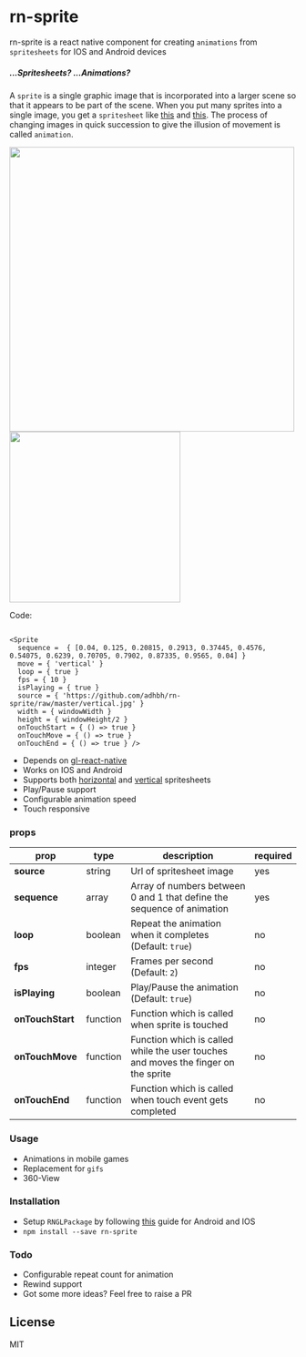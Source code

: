 # rn-sprite

rn-sprite is a react native component for creating `animations` from `spritesheets` for IOS and Android devices


##### ...Spritesheets? ...Animations?
A `sprite` is a single graphic image that is incorporated into a larger scene so that it appears to be part of the scene.
When you put many sprites into a single image, you get a `spritesheet` like [this][h-sprite] and [this][v-sprite].
The process of changing images in quick succession to give the illusion of movement is called `animation`.

<img src="https://github.com/adhbh/rn-sprite/raw/master/demo1.gif" width="500"> <img src="https://github.com/adhbh/rn-sprite/raw/master/demo2.gif" width="300">




Code:

```

<Sprite
  sequence =  { [0.04, 0.125, 0.20815, 0.2913, 0.37445, 0.4576, 0.54075, 0.6239, 0.70705, 0.7902, 0.87335, 0.9565, 0.04] }
  move = { 'vertical' }
  loop = { true }
  fps = { 10 }
  isPlaying = { true }
  source = { 'https://github.com/adhbh/rn-sprite/raw/master/vertical.jpg' }
  width = { windowWidth }
  height = { windowHeight/2 }
  onTouchStart = { () => true }
  onTouchMove = { () => true }
  onTouchEnd = { () => true } />

```

  - Depends on [gl-react-native][gl-rn]
  - Works on IOS and Android
  - Supports both [horizontal][h-sprite] and [vertical][v-sprite] spritesheets
  - Play/Pause support
  - Configurable animation speed
  - Touch responsive

### props
| prop | type | description | required |
|------|------|-------------|----------|
| **source** | string | Url of spritesheet image | yes |
| **sequence** | array | Array of numbers between 0 and 1 that define the sequence of animation | yes |
| **loop** | boolean | Repeat the animation when it completes (Default: `true`) | no |
| **fps** | integer | Frames per second (Default: `2`) | no |
| **isPlaying** | boolean | Play/Pause the animation (Default: `true`) | no |
| **onTouchStart** | function | Function which is called when sprite is touched | no |
| **onTouchMove** | function | Function which is called while the user touches and moves the finger on the sprite | no |
| **onTouchEnd** | function | Function which is called when touch event gets completed | no |

### Usage
- Animations in mobile games
- Replacement for `gifs`
- 360-View

### Installation
- Setup `RNGLPackage` by following [this][gl-rn] guide for Android and IOS 
- `npm install --save rn-sprite`

### Todo
- Configurable repeat count for animation
- Rewind support
- Got some more ideas? Feel free to raise a PR

License
----
MIT


   [gl-rn]: <https://github.com/ProjectSeptemberInc/gl-react-native>
   [v-sprite]: <http://assets.myntassets.com/assets/360images/1481063/FILA-Men-Navy-Epifanio-Sneakers-4881474692323372-1481063_360.jpg>
   [h-sprite]: <https://cdn.codeandweb.com/blog/2014/11/05/animate-sprites-in-css-with-texturepacker/capguy-walk.png>
